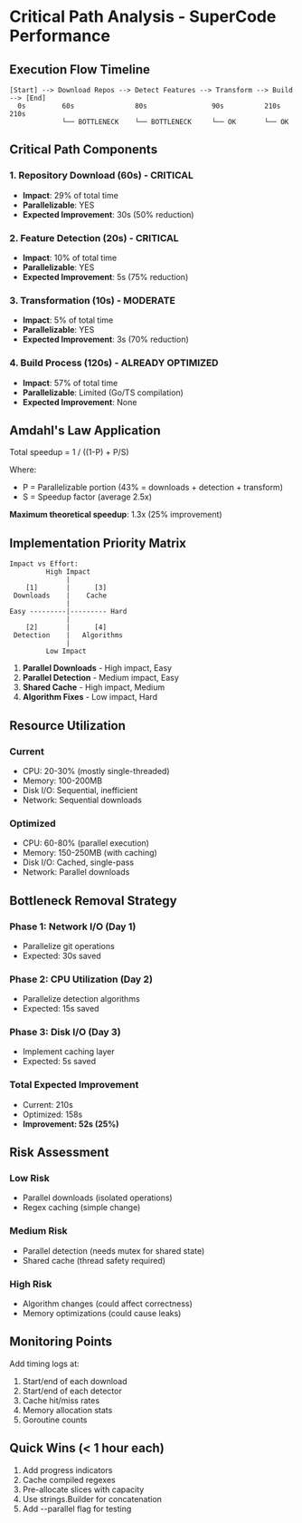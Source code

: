 # Critical Path Analysis - SuperCode Performance

## Execution Flow Timeline

```
[Start] --> Download Repos --> Detect Features --> Transform --> Build --> [End]
  0s         60s               80s                90s          210s       210s
             └── BOTTLENECK    └── BOTTLENECK     └── OK       └── OK
```

## Critical Path Components

### 1. Repository Download (60s) - **CRITICAL**
- **Impact**: 29% of total time
- **Parallelizable**: YES
- **Expected Improvement**: 30s (50% reduction)

### 2. Feature Detection (20s) - **CRITICAL**  
- **Impact**: 10% of total time
- **Parallelizable**: YES
- **Expected Improvement**: 5s (75% reduction)

### 3. Transformation (10s) - **MODERATE**
- **Impact**: 5% of total time
- **Parallelizable**: YES
- **Expected Improvement**: 3s (70% reduction)

### 4. Build Process (120s) - **ALREADY OPTIMIZED**
- **Impact**: 57% of total time
- **Parallelizable**: Limited (Go/TS compilation)
- **Expected Improvement**: None

## Amdahl's Law Application

Total speedup = 1 / ((1-P) + P/S)

Where:
- P = Parallelizable portion (43% = downloads + detection + transform)
- S = Speedup factor (average 2.5x)

**Maximum theoretical speedup**: 1.3x (25% improvement)

## Implementation Priority Matrix

```
Impact vs Effort:
         High Impact
              |
    [1]       |      [3]
 Downloads    |    Cache
              |
Easy ---------|--------- Hard
              |
    [2]       |      [4]
 Detection    |   Algorithms
              |
         Low Impact
```

1. **Parallel Downloads** - High impact, Easy
2. **Parallel Detection** - Medium impact, Easy
3. **Shared Cache** - High impact, Medium
4. **Algorithm Fixes** - Low impact, Hard

## Resource Utilization

### Current
- CPU: 20-30% (mostly single-threaded)
- Memory: 100-200MB
- Disk I/O: Sequential, inefficient
- Network: Sequential downloads

### Optimized
- CPU: 60-80% (parallel execution)
- Memory: 150-250MB (with caching)
- Disk I/O: Cached, single-pass
- Network: Parallel downloads

## Bottleneck Removal Strategy

### Phase 1: Network I/O (Day 1)
- Parallelize git operations
- Expected: 30s saved

### Phase 2: CPU Utilization (Day 2)
- Parallelize detection algorithms
- Expected: 15s saved

### Phase 3: Disk I/O (Day 3)
- Implement caching layer
- Expected: 5s saved

### Total Expected Improvement
- Current: 210s
- Optimized: 158s
- **Improvement: 52s (25%)**

## Risk Assessment

### Low Risk
- Parallel downloads (isolated operations)
- Regex caching (simple change)

### Medium Risk
- Parallel detection (needs mutex for shared state)
- Shared cache (thread safety required)

### High Risk
- Algorithm changes (could affect correctness)
- Memory optimizations (could cause leaks)

## Monitoring Points

Add timing logs at:
1. Start/end of each download
2. Start/end of each detector
3. Cache hit/miss rates
4. Memory allocation stats
5. Goroutine counts

## Quick Wins (< 1 hour each)

1. Add progress indicators
2. Cache compiled regexes
3. Pre-allocate slices with capacity
4. Use strings.Builder for concatenation
5. Add --parallel flag for testing